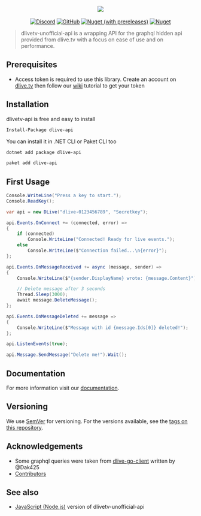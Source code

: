 
<p align="center">
    <a href="#"><img src="https://i.imgur.com/YKVDbow.jpg" /></a>
    <br />
    <br />
    <a href="https://discord.gg/DcuYTCW"><img alt="Discord" src="https://img.shields.io/discord/581547415316987935.svg?label=Discord&style=for-the-badge"></a>
    <a href="https://github.com/dlive-apis/dlivetv-api-net/blob/master/LICENSE"><img alt="GitHub" src="https://img.shields.io/github/license/dlive-apis/dlivetv-api-net.svg?style=for-the-badge"></a>
    <a href="https://www.nuget.org/packages/dlive-api"><img alt="Nuget (with prereleases)" src="https://img.shields.io/nuget/vpre/dlivetv-api-net.svg?style=for-the-badge"></a>
    <a href="https://www.nuget.org/packages/dlive-api"><img alt="Nuget" src="https://img.shields.io/nuget/dt/dlive-api.svg?style=for-the-badge"></a>
</p>


> dlivetv-unofficial-api is a wrapping API for the graphql hidden api provided from dlive.tv with a focus on ease of use and on performance. 

## Prerequisites
- Access token is required to use this library. Create an account on [dlive.tv](https://dlive.tv/) then follow our [wiki](https://dlive.timedot.cc/tutorials) tutorial to get your token

## Installation
dlivetv-api is free and easy to install
```bash
Install-Package dlive-api
```
You can install it in .NET CLI or Paket CLI too
```bash
dotnet add package dlive-api
```
```bash
paket add dlive-api
```

## First Usage
```csharp
Console.WriteLine("Press a key to start.");
Console.ReadKey();

var api = new DLive("dlive-0123456789", "Secretkey");

api.Events.OnConnect += (connected, error) =>
{
	if (connected)
		Console.WriteLine("Connected! Ready for live events.");
	else
		Console.WriteLine($"Connection failed...\n{error}");
};

api.Events.OnMessageReceived += async (message, sender) =>
{
	Console.WriteLine($"{sender.DisplayName} wrote: {message.Content}");

	// Delete message after 3 seconds
	Thread.Sleep(3000);
	await message.DeleteMessage();
};

api.Events.OnMessageDeleted += message =>
{
	Console.WriteLine($"Message with id {message.Ids[0]} deleted!");
};

api.ListenEvents(true);

api.Message.SendMessage("Delete me!").Wait();

```
## Documentation
For more information visit our [documentation](https://dlive.timedot.cc/).

## Versioning

We use [SemVer](http://semver.org/) for versioning. For the versions available, see the [tags on this repository](https://github.com/dlive-apis/dlivetv-api-net/tags). 

## Acknowledgements

- Some graphql queries were taken from [dlive-go-client](https://github.com/Dak425/dlive) written by @Dak425
- [Contributors](https://github.com/dlive-apis/dlivetv-api-net/graphs/contributors)

## See also

- [JavaScript (Node.js)](https://github.com/dlive-apis/dlivetv-api-js) version of dlivetv-unofficial-api
